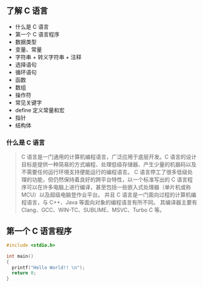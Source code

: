## 了解 C 语言

- 什么是 C 语言
- 第一个 C 语言程序
- 数据类型
- 变量、常量
- 字符串 + 转义字符串 + 注释
- 选择语句
- 循环语句
- 函数
- 数组
- 操作符
- 常见关键字
- define 定义常量和宏
- 指针
- 结构体

### 什么是 C 语言

> C 语言是一门通用的计算机编程语言，广泛应用于底层开发。C 语言的设计目标是提供一种简易的方式编程、处理低级存储器、产生少量的机器码以及不需要任何运行环境支持便能运行的编程语言。
> C 语言停工了很多低级处理的功能，但仍然保持着良好的跨平台特性，以一个标准写出的 C 语言程序可以在许多电脑上进行编译，甚至包括一些嵌入式处理器（单片机或称 MCU）以及超级电脑登作业平台。
> 并且 C 语言是一门面向过程的计算机编程语言，与 C++、Java 等面向对象的编程语言有所不同。
> 其编译器主要有 Clang、GCC、WIN-TC、SUBLIME、MSVC、Turbo C 等。

## 第一个 C 语言程序

```c
#include <stdio.h>

int main()
{
  printf("Hello World!! \n");
  return 0;
}
```
